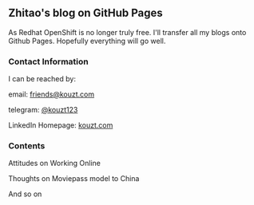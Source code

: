 ## Zhitao's blog on GitHub Pages

As Redhat OpenShift is no longer truly free. I'll transfer all my blogs onto Github Pages. Hopefully everything will go well.

### Contact Information

I can be reached by:

email: [friends@kouzt.com](mailto:friends@kouzt.com)

telegram: [@kouzt123](https://t.me/kouzt123)

LinkedIn Homepage: [kouzt.com](http://www.kouzt.com)

### Contents

Attitudes on Working Online

Thoughts on Moviepass model to China

And so on
